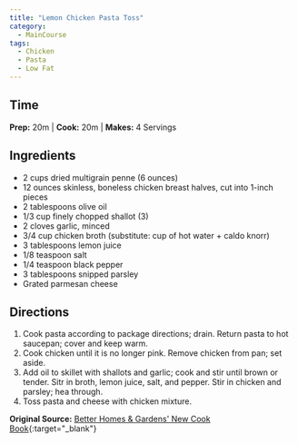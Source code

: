 ```yaml
---
title: "Lemon Chicken Pasta Toss"
category:
  - MainCourse
tags:
  - Chicken
  - Pasta
  - Low Fat
---
```


## Time
**Prep:** 20m | **Cook:** 20m | **Makes:** 4 Servings

## Ingredients
* 2 cups dried multigrain penne (6 ounces)
* 12 ounces skinless, boneless chicken breast halves, cut into 1-inch pieces
* 2 tablespoons olive oil
* 1/3 cup finely chopped shallot (3)
* 2 cloves garlic, minced
* 3/4 cup chicken broth (substitute: cup of hot water + caldo knorr)
* 3 tablespoons lemon juice
* 1/8 teaspoon salt
* 1/4 teaspoon black pepper
* 3 tablespoons snipped parsley
* Grated parmesan cheese

## Directions
1. Cook pasta according to package directions; drain. Return pasta to hot saucepan; cover and keep warm.
2. Cook chicken until it is no longer pink. Remove chicken from pan; set aside.
3. Add oil to skillet with shallots and garlic; cook and stir until brown or tender. Sitr in broth, lemon juice, salt, and pepper. Stir in chicken and parsley; hea through.
4. Toss pasta and cheese with chicken mixture.

**Original Source:** [Better Homes & Gardens' New Cook Book](https://www.bhg.com/recipe/pasta/lemon-chicken-pasta-toss/){:target="_blank"}
